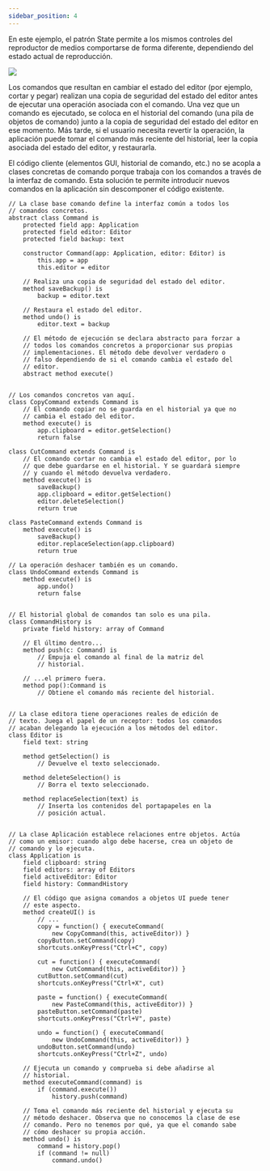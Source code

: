 ```yaml
---
sidebar_position: 4
---
```


En este ejemplo, el patrón State permite a los mismos controles del reproductor de medios comportarse de forma diferente, dependiendo del estado actual de reproducción.


![](/img/img7.png)

Los comandos que resultan en cambiar el estado del editor (por ejemplo, cortar y pegar) realizan una copia de seguridad del estado del editor antes de ejecutar una operación asociada con el comando. Una vez que un comando es ejecutado, se coloca en el historial del comando (una pila de objetos de comando) junto a la copia de seguridad del estado del editor en ese momento. Más tarde, si el usuario necesita revertir la operación, la aplicación puede tomar el comando más reciente del historial, leer la copia asociada del estado del editor, y restaurarla.

El código cliente (elementos GUI, historial de comando, etc.) no se acopla a clases concretas de comando porque trabaja con los comandos a través de la interfaz de comando. Esta solución te permite introducir nuevos comandos en la aplicación sin descomponer el código existente.

```
// La clase base comando define la interfaz común a todos los
// comandos concretos.
abstract class Command is
    protected field app: Application
    protected field editor: Editor
    protected field backup: text

    constructor Command(app: Application, editor: Editor) is
        this.app = app
        this.editor = editor

    // Realiza una copia de seguridad del estado del editor.
    method saveBackup() is
        backup = editor.text

    // Restaura el estado del editor.
    method undo() is
        editor.text = backup

    // El método de ejecución se declara abstracto para forzar a
    // todos los comandos concretos a proporcionar sus propias
    // implementaciones. El método debe devolver verdadero o
    // falso dependiendo de si el comando cambia el estado del
    // editor.
    abstract method execute()


// Los comandos concretos van aquí.
class CopyCommand extends Command is
    // El comando copiar no se guarda en el historial ya que no
    // cambia el estado del editor.
    method execute() is
        app.clipboard = editor.getSelection()
        return false

class CutCommand extends Command is
    // El comando cortar no cambia el estado del editor, por lo
    // que debe guardarse en el historial. Y se guardará siempre
    // y cuando el método devuelva verdadero.
    method execute() is
        saveBackup()
        app.clipboard = editor.getSelection()
        editor.deleteSelection()
        return true

class PasteCommand extends Command is
    method execute() is
        saveBackup()
        editor.replaceSelection(app.clipboard)
        return true

// La operación deshacer también es un comando.
class UndoCommand extends Command is
    method execute() is
        app.undo()
        return false


// El historial global de comandos tan solo es una pila.
class CommandHistory is
    private field history: array of Command

    // El último dentro...
    method push(c: Command) is
        // Empuja el comando al final de la matriz del
        // historial.

    // ...el primero fuera.
    method pop():Command is
        // Obtiene el comando más reciente del historial.


// La clase editora tiene operaciones reales de edición de
// texto. Juega el papel de un receptor: todos los comandos
// acaban delegando la ejecución a los métodos del editor.
class Editor is
    field text: string

    method getSelection() is
        // Devuelve el texto seleccionado.

    method deleteSelection() is
        // Borra el texto seleccionado.

    method replaceSelection(text) is
        // Inserta los contenidos del portapapeles en la
        // posición actual.


// La clase Aplicación establece relaciones entre objetos. Actúa
// como un emisor: cuando algo debe hacerse, crea un objeto de
// comando y lo ejecuta.
class Application is
    field clipboard: string
    field editors: array of Editors
    field activeEditor: Editor
    field history: CommandHistory

    // El código que asigna comandos a objetos UI puede tener
    // este aspecto.
    method createUI() is
        // ...
        copy = function() { executeCommand(
            new CopyCommand(this, activeEditor)) }
        copyButton.setCommand(copy)
        shortcuts.onKeyPress("Ctrl+C", copy)

        cut = function() { executeCommand(
            new CutCommand(this, activeEditor)) }
        cutButton.setCommand(cut)
        shortcuts.onKeyPress("Ctrl+X", cut)

        paste = function() { executeCommand(
            new PasteCommand(this, activeEditor)) }
        pasteButton.setCommand(paste)
        shortcuts.onKeyPress("Ctrl+V", paste)

        undo = function() { executeCommand(
            new UndoCommand(this, activeEditor)) }
        undoButton.setCommand(undo)
        shortcuts.onKeyPress("Ctrl+Z", undo)

    // Ejecuta un comando y comprueba si debe añadirse al
    // historial.
    method executeCommand(command) is
        if (command.execute())
            history.push(command)

    // Toma el comando más reciente del historial y ejecuta su
    // método deshacer. Observa que no conocemos la clase de ese
    // comando. Pero no tenemos por qué, ya que el comando sabe
    // cómo deshacer su propia acción.
    method undo() is
        command = history.pop()
        if (command != null)
            command.undo()
```